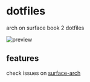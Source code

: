 # dotfiles

arch on surface book 2 dotfiles

![preview](https://user-images.githubusercontent.com/16171816/63932435-210c4900-ca92-11e9-8303-eeabec729843.png)

## features

check issues on [surface-arch](https://github.com/20chan/surface-arch)

